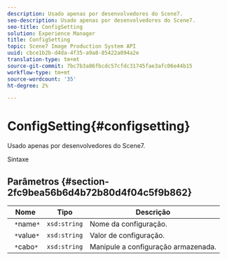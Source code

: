 ```yaml
---
description: Usado apenas por desenvolvedores do Scene7.
seo-description: Usado apenas por desenvolvedores do Scene7.
seo-title: ConfigSetting
solution: Experience Manager
title: ConfigSetting
topic: Scene7 Image Production System API
uuid: cbce1b2b-d4da-4f35-a9a8-85422a094a2e
translation-type: tm+mt
source-git-commit: 7bc7b3a86fbcdc57cfdc31745fae3afc06e44b15
workflow-type: tm+mt
source-wordcount: '35'
ht-degree: 2%

---
```



# ConfigSetting{#configsetting}

Usado apenas por desenvolvedores do Scene7.

Sintaxe

## Parâmetros {#section-2fc9bea56b6d4b72b80d4f04c5f9b862}

| Nome | Tipo | Descrição |
|---|---|---|
| ` *`name`*` | `xsd:string` | Nome da configuração. |
| ` *`value`*` | `xsd:string` | Valor de configuração. |
| ` *`cabo`*` | `xsd:string` | Manipule a configuração armazenada. |

